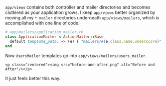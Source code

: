 `app/views` contains both controller and mailer directories and becomes cluttered as your application grows. I keep `app/views` better organized by moving all my `*_mailer` directories underneath `app/views/mailers`, which is accomplished with one line of code:

```ruby
# app/mailers/application_mailer.rb
class ApplicationMailer < ActionMailer::Base
  default template_path: -> (e) { "mailers/#{e.class.name.underscore}" }
end
```

Now `UsersMailer` templates go into `app/views/mailers/users_mailer`.

```raw
<p class="centered"><img src="before-and-after.png" alt="Before and After"/></p>
```

It just feels better this way.
